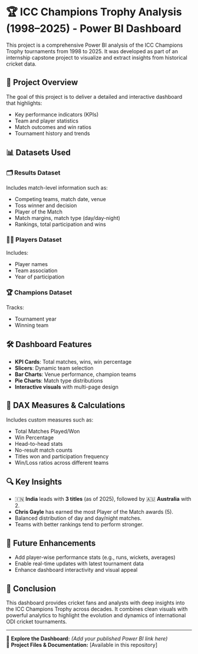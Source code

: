 # 🏆 ICC Champions Trophy Analysis (1998–2025) - Power BI Dashboard

This project is a comprehensive Power BI analysis of the ICC Champions Trophy tournaments from 1998 to 2025. It was developed as part of an internship capstone project to visualize and extract insights from historical cricket data.

## 📌 Project Overview

The goal of this project is to deliver a detailed and interactive dashboard that highlights:
- Key performance indicators (KPIs)
- Team and player statistics
- Match outcomes and win ratios
- Tournament history and trends

## 📊 Datasets Used

### 🗂 Results Dataset
Includes match-level information such as:
- Competing teams, match date, venue
- Toss winner and decision
- Player of the Match
- Match margins, match type (day/day-night)
- Rankings, total participation and wins

### 🧑‍💼 Players Dataset
Includes:
- Player names
- Team association
- Year of participation

### 🏆 Champions Dataset
Tracks:
- Tournament year
- Winning team

## 🛠 Dashboard Features

- **KPI Cards**: Total matches, wins, win percentage
- **Slicers**: Dynamic team selection
- **Bar Charts**: Venue performance, champion teams
- **Pie Charts**: Match type distributions
- **Interactive visuals** with multi-page design

## 📐 DAX Measures & Calculations

Includes custom measures such as:
- Total Matches Played/Won
- Win Percentage
- Head-to-head stats
- No-result match counts
- Titles won and participation frequency
- Win/Loss ratios across different teams

## 🔍 Key Insights

- 🇮🇳 **India** leads with **3 titles** (as of 2025), followed by 🇦🇺 **Australia** with 2.
- **Chris Gayle** has earned the most Player of the Match awards (5).
- Balanced distribution of day and day/night matches.
- Teams with better rankings tend to perform stronger.

## 🚀 Future Enhancements

- Add player-wise performance stats (e.g., runs, wickets, averages)
- Enable real-time updates with latest tournament data
- Enhance dashboard interactivity and visual appeal

## 📄 Conclusion

This dashboard provides cricket fans and analysts with deep insights into the ICC Champions Trophy across decades. It combines clean visuals with powerful analytics to highlight the evolution and dynamics of international ODI cricket tournaments.

---

🔗 **Explore the Dashboard:** *(Add your published Power BI link here)*  
📂 **Project Files & Documentation:** [Available in this repository]

